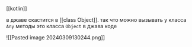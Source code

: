 [[kotlin]]

в джаве скастится в [[class Object]]. так что можно вызывать у класса `Any` методы это класса `Object` в джава коде

![[Pasted image 20240309130244.png]]
